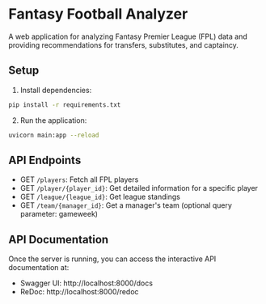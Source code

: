 # Fantasy Football Analyzer

A web application for analyzing Fantasy Premier League (FPL) data and providing recommendations for transfers, substitutes, and captaincy.

## Setup

1. Install dependencies:
```bash
pip install -r requirements.txt
```

2. Run the application:
```bash
uvicorn main:app --reload
```

## API Endpoints

- GET `/players`: Fetch all FPL players
- GET `/player/{player_id}`: Get detailed information for a specific player
- GET `/league/{league_id}`: Get league standings
- GET `/team/{manager_id}`: Get a manager's team (optional query parameter: gameweek)

## API Documentation

Once the server is running, you can access the interactive API documentation at:
- Swagger UI: http://localhost:8000/docs
- ReDoc: http://localhost:8000/redoc
